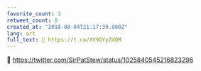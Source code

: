```yaml
---
favorite_count: 3
retweet_count: 0
created_at: "2018-08-04T21:17:39.000Z"
lang: art
full_text: 🖖 https://t.co/XV9DYyZdQM
---
```


🖖 <https://twitter.com/SirPatStew/status/1025840545216823296>
